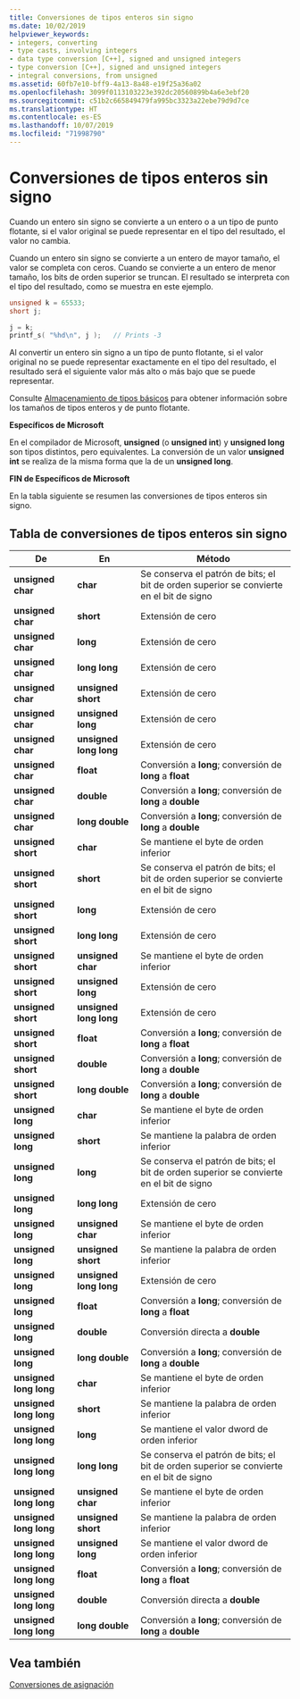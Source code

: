```yaml
---
title: Conversiones de tipos enteros sin signo
ms.date: 10/02/2019
helpviewer_keywords:
- integers, converting
- type casts, involving integers
- data type conversion [C++], signed and unsigned integers
- type conversion [C++], signed and unsigned integers
- integral conversions, from unsigned
ms.assetid: 60fb7e10-bff9-4a13-8a48-e19f25a36a02
ms.openlocfilehash: 3099f0113103223e392dc20560899b4a6e3ebf20
ms.sourcegitcommit: c51b2c665849479fa995bc3323a22ebe79d9d7ce
ms.translationtype: HT
ms.contentlocale: es-ES
ms.lasthandoff: 10/07/2019
ms.locfileid: "71998790"
---
```

# <a name="conversions-from-unsigned-integral-types"></a>Conversiones de tipos enteros sin signo

Cuando un entero sin signo se convierte a un entero o a un tipo de punto flotante, si el valor original se puede representar en el tipo del resultado, el valor no cambia.

Cuando un entero sin signo se convierte a un entero de mayor tamaño, el valor se completa con ceros. Cuando se convierte a un entero de menor tamaño, los bits de orden superior se truncan. El resultado se interpreta con el tipo del resultado, como se muestra en este ejemplo.

```C
unsigned k = 65533;
short j;

j = k;
printf_s( "%hd\n", j );   // Prints -3
```

Al convertir un entero sin signo a un tipo de punto flotante, si el valor original no se puede representar exactamente en el tipo del resultado, el resultado será el siguiente valor más alto o más bajo que se puede representar.

Consulte [Almacenamiento de tipos básicos](../c-language/storage-of-basic-types.md) para obtener información sobre los tamaños de tipos enteros y de punto flotante.

**Específicos de Microsoft**

En el compilador de Microsoft, **unsigned** (o **unsigned int**) y **unsigned long** son tipos distintos, pero equivalentes. La conversión de un valor **unsigned int** se realiza de la misma forma que la de un **unsigned long**.

**FIN de Específicos de Microsoft**

En la tabla siguiente se resumen las conversiones de tipos enteros sin signo.

## <a name="table-of-conversions-from-unsigned-integral-types"></a>Tabla de conversiones de tipos enteros sin signo

|De|En|Método|
|----------|--------|------------|
|**unsigned char**|**char**|Se conserva el patrón de bits; el bit de orden superior se convierte en el bit de signo|
|**unsigned char**|**short**|Extensión de cero|
|**unsigned char**|**long**|Extensión de cero|
|**unsigned char**|**long long**|Extensión de cero|
|**unsigned char**|**unsigned short**|Extensión de cero|
|**unsigned char**|**unsigned long**|Extensión de cero|
|**unsigned char**|**unsigned long long**|Extensión de cero|
|**unsigned char**|**float**|Conversión a **long**; conversión de **long** a **float**|
|**unsigned char**|**double**|Conversión a **long**; conversión de **long** a **double**|
|**unsigned char**|**long double**|Conversión a **long**; conversión de **long** a **double**|
|**unsigned short**|**char**|Se mantiene el byte de orden inferior|
|**unsigned short**|**short**|Se conserva el patrón de bits; el bit de orden superior se convierte en el bit de signo|
|**unsigned short**|**long**|Extensión de cero|
|**unsigned short**|**long long**|Extensión de cero|
|**unsigned short**|**unsigned char**|Se mantiene el byte de orden inferior|
|**unsigned short**|**unsigned long**|Extensión de cero|
|**unsigned short**|**unsigned long long**|Extensión de cero|
|**unsigned short**|**float**|Conversión a **long**; conversión de **long** a **float**|
|**unsigned short**|**double**|Conversión a **long**; conversión de **long** a **double**|
|**unsigned short**|**long double**|Conversión a **long**; conversión de **long** a **double**|
|**unsigned long**|**char**|Se mantiene el byte de orden inferior|
|**unsigned long**|**short**|Se mantiene la palabra de orden inferior|
|**unsigned long**|**long**|Se conserva el patrón de bits; el bit de orden superior se convierte en el bit de signo|
|**unsigned long**|**long long**|Extensión de cero|
|**unsigned long**|**unsigned char**|Se mantiene el byte de orden inferior|
|**unsigned long**|**unsigned short**|Se mantiene la palabra de orden inferior|
|**unsigned long**|**unsigned long long**|Extensión de cero|
|**unsigned long**|**float**|Conversión a **long**; conversión de **long** a **float**|
|**unsigned long**|**double**|Conversión directa a **double**|
|**unsigned long**|**long double**|Conversión a **long**; conversión de **long** a **double**|
|**unsigned long long**|**char**|Se mantiene el byte de orden inferior|
|**unsigned long long**|**short**|Se mantiene la palabra de orden inferior|
|**unsigned long long**|**long**|Se mantiene el valor dword de orden inferior|
|**unsigned long long**|**long long**|Se conserva el patrón de bits; el bit de orden superior se convierte en el bit de signo|
|**unsigned long long**|**unsigned char**|Se mantiene el byte de orden inferior|
|**unsigned long long**|**unsigned short**|Se mantiene la palabra de orden inferior|
|**unsigned long long**|**unsigned long**|Se mantiene el valor dword de orden inferior|
|**unsigned long long**|**float**|Conversión a **long**; conversión de **long** a **float**|
|**unsigned long long**|**double**|Conversión directa a **double**|
|**unsigned long long**|**long double**|Conversión a **long**; conversión de **long** a **double**|

## <a name="see-also"></a>Vea también

[Conversiones de asignación](../c-language/assignment-conversions.md)
